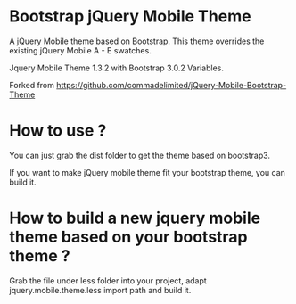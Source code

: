 # Bootstrap jQuery Mobile Theme

A jQuery Mobile theme based on Bootstrap.
This theme overrides the existing jQuery Mobile A - E swatches.

Jquery Mobile Theme 1.3.2 with Bootstrap 3.0.2 Variables.

Forked from https://github.com/commadelimited/jQuery-Mobile-Bootstrap-Theme

# How to use ?

You can just grab the dist folder to get the theme based on bootstrap3.

If you want to make jQuery mobile theme fit your bootstrap theme, you can build it.

# How to build a new jquery mobile theme based on your bootstrap theme ?

Grab the file under less folder into your project,
adapt jquery.mobile.theme.less import path and build it.
